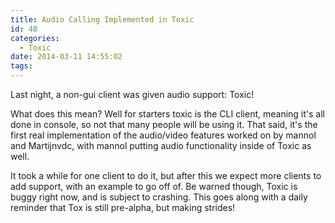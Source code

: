 ```yaml
---
title: Audio Calling Implemented in Toxic
id: 48
categories:
  - Toxic
date: 2014-03-11 14:55:02
tags:
---
```


Last night, a non-gui client was given audio support: Toxic!

What does this mean? Well for starters toxic is the CLI client, meaning it's all done in console, so not that many people will be using it. That said, it's the first real implementation of the audio/video features worked on by mannol and Martijnvdc, with mannol putting audio functionality inside of Toxic as well.

It took a while for one client to do it, but after this we expect more clients to add support, with an example to go off of. Be warned though, Toxic is buggy right now, and is subject to crashing. This goes along with a daily reminder that Tox is still pre-alpha, but making strides!
